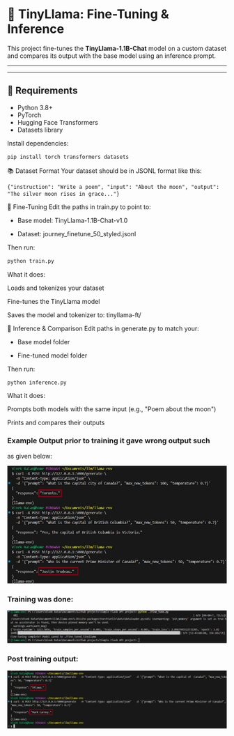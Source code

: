 # 🧠 TinyLlama: Fine-Tuning & Inference

This project fine-tunes the **TinyLlama-1.1B-Chat** model on a custom dataset and compares its output with the base model using an inference prompt.

---

---

## 🔧 Requirements

- Python 3.8+
- PyTorch
- Hugging Face Transformers
- Datasets library

Install dependencies:

```bash
pip install torch transformers datasets

```
📚 Dataset Format
Your dataset should be in JSONL format like this:
```
{"instruction": "Write a poem", "input": "About the moon", "output": "The silver moon rises in grace..."}
```
🚀 Fine-Tuning
Edit the paths in train.py to point to:

 - Base model: TinyLlama-1.1B-Chat-v1.0

- Dataset: journey_finetune_50_styled.jsonl

Then run:
```bash
python train.py
```
What it does:

Loads and tokenizes your dataset

Fine-tunes the TinyLlama model

Saves the model and tokenizer to: tinyllama-ft/



🤖 Inference & Comparison
Edit paths in generate.py to match your:

- Base model folder

- Fine-tuned model folder

Then run:
```bash
python inference.py
```

What it does:

Prompts both models with the same input (e.g., "Poem about the moon")

Prints and compares their outputs



### Example Output prior to training it gave wrong output such
as given below:

![Before Fine-Tuning](images/pre.png)

### Training was done:

![Train Fine-Tuning](images/train.png)

### Post training output:

![After Fine-Tuning](images/post.png)



